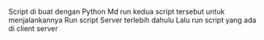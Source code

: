 Script di buat dengan Python
Md run kedua script tersebut untuk menjalankannya
Run script Server terlebih dahulu
Lalu run script yang ada di client server
